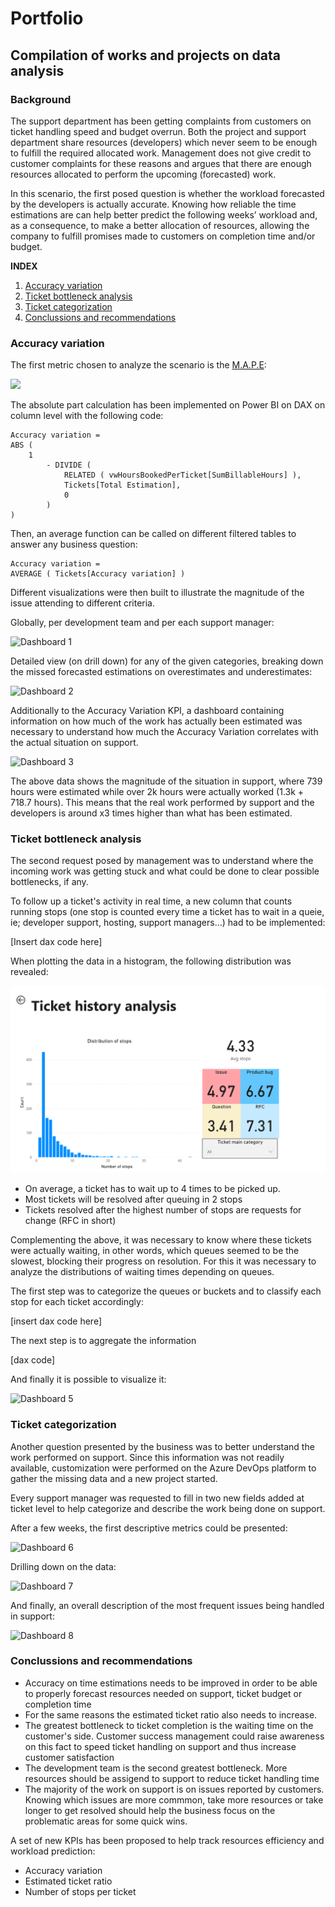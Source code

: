 # Portfolio
## Compilation of works and projects on data analysis

### Background

The support department has been getting complaints from customers on ticket handling speed and budget overrun. Both the project and support department share resources (developers) which never seem to be enough to fulfill the required allocated work. Management does not give credit to customer complaints for these reasons and argues that there are enough resources allocated to perform the upcoming (forecasted) work.

In this scenario, the first posed question is whether the workload forecasted by the developers is actually accurate. Knowing how reliable the time estimations are can help better predict the following weeks’ workload and, as a consequence, to make a better allocation of resources, allowing the company to fulfill promises made to customers on completion time and/or budget.

**INDEX**
1. [Accuracy variation](#accuracy-variation)
2. [Ticket bottleneck analysis](#ticket-bottleneck-analysis)
3. [Ticket categorization](#ticket-categorization)
4. [Conclussions and recommendations](#conclussions-and-recommendations)


### Accuracy variation

The first metric chosen to analyze the scenario is the [M.A.P.E](https://en.wikipedia.org/wiki/Mean_absolute_percentage_error): 

![](https://latex.codecogs.com/png.image?\dpi{110}&space;\bg_white&space;M.A.P.E&space;=&space;\frac{1}{n}\sum_{t&space;=&space;1}^{n}\left|1-\frac{Ft}{At}&space;\right|)
 
The absolute part calculation has been implemented on Power BI on DAX on column level with the following code:

```DAX
Accuracy variation =
ABS (
    1
        - DIVIDE (
            RELATED ( vwHoursBookedPerTicket[SumBillableHours] ),
            Tickets[Total Estimation],
            0
        )
)
```

Then, an average function can be called on different filtered tables to answer any business question:

```DAX
Accuracy variation =
AVERAGE ( Tickets[Accuracy variation] )
```

Different visualizations were then built to illustrate the magnitude of the issue attending to different criteria.

Globally, per development team and per each support manager:

![Dashboard 1](https://github.com/Leonardojul/portfolio/blob/main/Accuracy-variation-1.png)

Detailed view (on drill down) for any of the given categories, breaking down the missed forecasted estimations on overestimates and underestimates:

![Dashboard 2](https://github.com/Leonardojul/portfolio/blob/main/Accuracy-variation-2.png)

Additionally to the Accuracy Variation KPI, a dashboard containing information on how much of the work has actually been estimated was necessary to understand how much the Accuracy Variation correlates with the actual situation on support.

![Dashboard 3](https://github.com/Leonardojul/portfolio/blob/main/Work-completion.png)

The above data shows the magnitude of the situation in support, where 739 hours were estimated while over 2k hours were actually worked (1.3k + 718.7 hours). This means that the real work performed by support and the developers is around x3 times higher than what has been estimated.


### Ticket bottleneck analysis

The second request posed by management was to understand where the incoming work was getting stuck and what could be done to clear possible bottlenecks, if any.

To follow up a ticket's activity in real time, a new column that counts running stops (one stop is counted every time a ticket has to wait in a queie, ie; developer support, hosting, support managers...) had to be implemented:

[Insert dax code here]

When plotting the data in a histogram, the following distribution was revealed:

![Dashboard 4](https://github.com/Leonardojul/portfolio/blob/main/Ticket-history-analysis-1.png)

- On average, a ticket has to wait up to 4 times to be picked up. 
- Most tickets will be resolved after queuing in 2 stops
- Tickets resolved after the highest number of stops are requests for change (RFC in short)

Complementing the above, it was necessary to know where these tickets were actually waiting, in other words, which queues seemed to be the slowest, blocking their progress on resolution. For this it was necessary to analyze the distributions of waiting times depending on queues.

The first step was to categorize the queues or buckets and to classify each stop for each ticket accordingly:

[insert dax code here]

The next step is to aggregate the information

[dax code]

And finally it is possible to visualize it:

![Dashboard 5](https://github.com/Leonardojul/portfolio/blob/main/Ticket-history-analysis-2.png)


### Ticket categorization

Another question presented by the business was to better understand the work performed on support. Since this information was not readily available, customization were performed on the Azure DevOps platform to gather the missing data and a new project started.

Every support manager was requested to fill in two new fields added at ticket level to help categorize and describe the work being done on support.

After a few weeks, the first descriptive metrics could be presented:

![Dashboard 6](https://github.com/Leonardojul/portfolio/blob/main/Categorization-1.png)

Drilling down on the data:

![Dashboard 7](https://github.com/Leonardojul/portfolio/blob/main/Categorization-2.png)

And finally, an overall description of the most frequent issues being handled in support:

![Dashboard 8](https://github.com/Leonardojul/portfolio/blob/main/Categorization-3.png)


### Conclussions and recommendations

- Accuracy on time estimations needs to be improved in order to be able to properly forecast resources needed on support, ticket budget or completion time
- For the same reasons the estimated ticket ratio also needs to increase.
- The greatest bottleneck to ticket completion is the waiting time on the customer's side. Customer success management could raise awareness on this fact to speed ticket handling on support and thus increase customer satisfaction
- The development team is the second greatest bottleneck. More resources should be assigend to support to reduce ticket handling time
- The majority of the work on support is on issues reported by customers. Knowing which issues are more commmon, take more resources or take longer to get resolved should help the business focus on the problematic areas for some quick wins.

A set of new KPIs has been proposed to help track resources efficiency and workload prediction:
- Accuracy variation
- Estimated ticket ratio
- Number of stops per ticket


